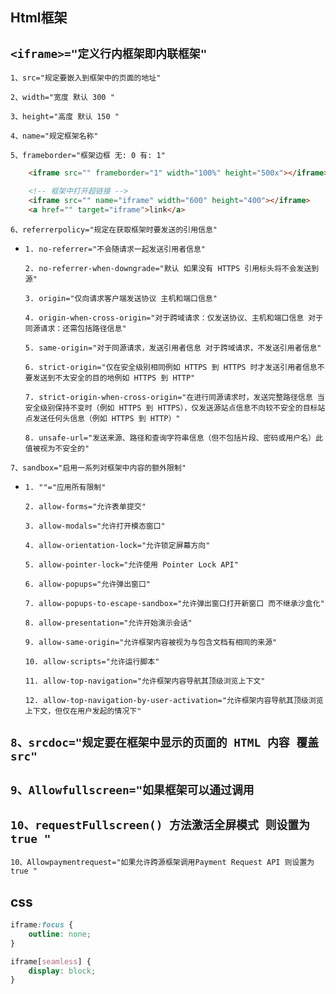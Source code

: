 ## Html框架

`<iframe>="定义行内框架即内联框架"`
--
`1、src="规定要嵌入到框架中的页面的地址"`

`2、width="宽度 默认 300 "`

`3、height="高度 默认 150 "`

`4、name="规定框架名称"`

`5、frameborder="框架边框 无: 0 有: 1"`

```html
    <iframe src="" frameborder="1" width="100%" height="500x"></iframe>
```

```html
    <!-- 框架中打开超链接 -->
    <iframe src="" name="iframe" width="600" height="400"></iframe>
    <a href="" target="iframe">link</a>
```
`6、referrerpolicy="规定在获取框架时要发送的引用信息"`

- `1. no-referrer="不会随请求一起发送引用者信息"`

  `2. no-referrer-when-downgrade="默认 如果没有 HTTPS 引用标头将不会发送到源"`

  `3. origin="仅向请求客户端发送协议 主机和端口信息"`

  `4. origin-when-cross-origin="对于跨域请求：仅发送协议、主机和端口信息 对于同源请求：还需包括路径信息"`

  `5. same-origin="对于同源请求，发送引用者信息 对于跨域请求，不发送引用者信息"`

  `6. strict-origin="仅在安全级别相同例如 HTTPS 到 HTTPS 时才发送引用者信息不要发送到不太安全的目的地例如 HTTPS 到 HTTP"`

  `7. strict-origin-when-cross-origin="在进行同源请求时，发送完整路径信息 当安全级别保持不变时（例如 HTTPS 到 HTTPS），仅发送源站点信息不向较不安全的目标站点发送任何头信息（例如 HTTPS 到 HTTP）"`

  `8. unsafe-url="发送来源、路径和查询字符串信息（但不包括片段、密码或用户名）此值被视为不安全的"`

`7、sandbox="启用一系列对框架中内容的额外限制"`

- `1. ""="应用所有限制"`

  `2. allow-forms="允许表单提交"`

  `3. allow-modals="允许打开模态窗口"`

  `4. allow-orientation-lock="允许锁定屏幕方向"`
  
  `5. allow-pointer-lock="允许使用 Pointer Lock API"`

  `6. allow-popups="允许弹出窗口"`

  `7. allow-popups-to-escape-sandbox="允许弹出窗口打开新窗口 而不继承沙盒化"`

  `8. allow-presentation="允许开始演示会话"`

  `9. allow-same-origin="允许框架内容被视为与包含文档有相同的来源"`

  `10. allow-scripts="允许运行脚本"`

  `11. allow-top-navigation="允许框架内容导航其顶级浏览上下文"`

  `12. allow-top-navigation-by-user-activation="允许框架内容导航其顶级浏览上下文，但仅在用户发起的情况下"`

`8、srcdoc="规定要在框架中显示的页面的 HTML 内容 覆盖src"`
--

`9、Allowfullscreen="如果框架可以通过调用 `
--

`10、requestFullscreen() 方法激活全屏模式 则设置为 true "`
--

`10、Allowpaymentrequest="如果允许跨源框架调用Payment Request API 则设置为 true "`

## css

```css
iframe:focus {
    outline: none;
}

iframe[seamless] {
    display: block;
}
```